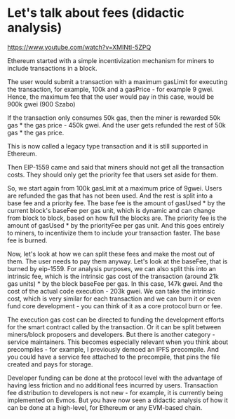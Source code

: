 # Let's talk about fees (didactic analysis)

https://www.youtube.com/watch?v=XMlNtI-5ZPQ

Ethereum started with a simple incentivization mechanism for miners to include transactions in a block.

The user would submit a transaction with a maximum gasLimit for executing the transaction, for example, 100k and a gasPrice - for example 9 gwei.
Hence, the maximum fee that the user would pay in this case, would be 900k gwei (900 Szabo)

If the transaction only consumes 50k gas, then the miner is rewarded 50k gas * the gas price - 450k gwei. And the user gets refunded the rest of 50k gas * the gas price.

This is now called a legacy type transaction and it is still supported in Ethereum.

Then EIP-1559 came and said that miners should not get all the transaction costs. They should only get the priority fee that users set aside for them.

So, we start again from 100k gasLimit at a maximum price of 9gwei. Users are refunded the gas that has not been used.
And the rest is split into a base fee and a priority fee.
The base fee is the amount of gasUsed * by the current block's baseFee per gas unit, which is dynamic and can change from block to block, based on how full the blocks are.
The priority fee is the amount of gasUsed * by the priorityFee per gas unit. And this goes entirely to miners, to incentivize them to include your transaction faster.
The base fee is burned.

Now, let's look at how we can split these fees and make the most out of them. The user needs to pay them anyway.
Let's look at the baseFee, that is burned by eip-1559.
For analysis purposes, we can also split this into an intrinsic fee, which is the intrinsic gas cost of the transaction (around 21k gas units) * by the block baseFee per gas. In this case, 147k gwei.
And the cost of the actual code execution - 203k gwei.
We can take the intrinsic cost, which is very similar for each transaction and we can burn it or even fund core development - you can think of it as a core protocol burn or fee.

The execution gas cost can be directed to funding the development efforts for the smart contract called by the transaction. Or it can be split between miners/block proposers and developers.
But there is another category - service maintainers. This becomes especially relevant when you think about precompiles - for example, I previously demoed an IPFS precompile. And you could have a service fee attached to the precompile, that pins the file created and pays for storage.

Developer funding can be done at the protocol level with the advantage of having less friction and no additional fees incurred by users.
Transaction fee distribution to developers is not new - for example, it is currently being implemented on Evmos. But you have now seen a didactic analysis of how it can be done at a high-level, for Ethereum or any EVM-based chain.



